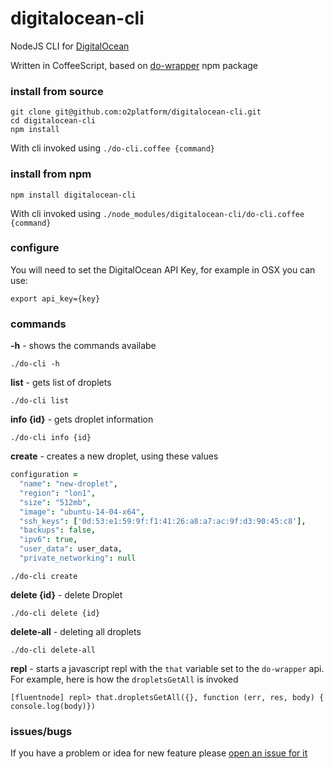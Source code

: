 # digitalocean-cli
NodeJS CLI for [DigitalOcean]([https://www.digitalocean.com)

Written in CoffeeScript, based on [do-wrapper](https://www.npmjs.com/package/do-wrapper) npm package

### install from source

```
git clone git@github.com:o2platform/digitalocean-cli.git
cd digitalocean-cli
npm install
```

With cli invoked using ```./do-cli.coffee {command}```


### install from npm

```
npm install digitalocean-cli
```

With cli invoked using ```./node_modules/digitalocean-cli/do-cli.coffee {command}```

### configure

You will need to set the DigitalOcean API Key, for example in OSX you can use:

```
export api_key={key}
```


### commands

**-h** - shows the commands availabe
```
./do-cli -h
```

**list** - gets list of droplets

```
./do-cli list
```

**info {id}** - gets droplet information

```
./do-cli info {id}
```

**create** - creates a new droplet, using these values

```coffee
configuration =
  "name": "new-droplet",
  "region": "lon1",
  "size": "512mb",
  "image": "ubuntu-14-04-x64",
  "ssh_keys": ['0d:53:e1:59:9f:f1:41:26:a8:a7:ac:9f:d3:90:45:c8'],
  "backups": false,
  "ipv6": true,
  "user_data": user_data,
  "private_networking": null
```

```
./do-cli create
```

**delete {id}** - delete Droplet <id>

```
./do-cli delete {id}
```

**delete-all**  - deleting all droplets

```
./do-cli delete-all
```

**repl** - starts a javascript repl with the ```that``` variable set to the
```do-wrapper``` api. For example, here is how the ```dropletsGetAll``` is invoked

```
[fluentnode] repl> that.dropletsGetAll({}, function (err, res, body) { console.log(body)})
```

### issues/bugs

If you have a problem or idea for new feature please [open an issue for it](https://github.com/o2platform/digitalocean-cli/issues)
